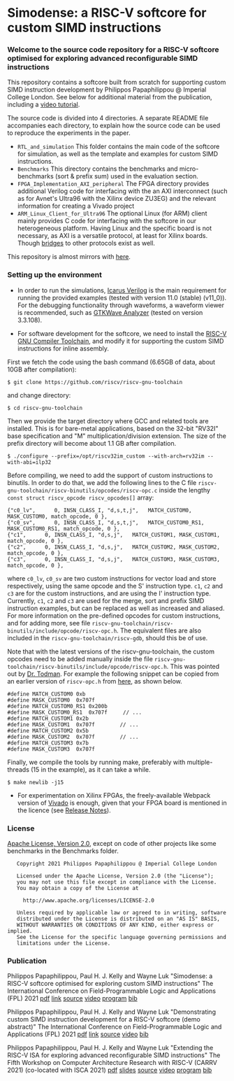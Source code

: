 # Simodense: a RISC-V softcore for custom SIMD instructions

### Welcome to the source code repository for a RISC-V softcore optimised for exploring advanced reconfigurable SIMD instructions

This repository contains a softcore built from scratch for supporting custom SIMD instruction development by Philippos Papaphilippou @ Imperial College London. See below for additional material from the publication, including a [video tutorial](https://youtu.be/gdD6353bzzo).

The source code is divided into 4 directories. A separate README file accompanies each directory, to explain how the source code can be used to reproduce the experiments in the paper.

- ``RTL_and_simulation`` This folder contains the main code of the softcore for simulation, as well as the template and examples for custom SIMD instructions. 
- ``Benchmarks`` This directory contains the benchmarks and micro-benchmarks (sort & prefix sum) used in the evaluation section.
- ``FPGA_Implementation_AXI_peripheral`` The FPGA directory provides additional Verilog code for interfacing with the an AXI interconnect (such as for Avnet's Ultra96 with the Xilinx device ZU3EG) and the relevant information for creating a Vivado project
- ``ARM_Linux_Client_for_Ultra96`` The optional Linux (for ARM) client mainly provides C code for interfacing with the softcore in our heterogeneous platform. Having Linux and the specific board is not necessary, as AXI is a versatile protocol, at least for Xilinx boards. Though [bridges](https://github.com/ZipCPU/wb2axip) to other protocols exist as well. 

This repository is almost mirrors with [here](http://philippos.info/simdsoftcore/).

### Setting up the environment 

- In order to run the simulations, [Icarus Verilog](http://iverilog.icarus.com/) is the main requirement for running the provided examples (tested with version 11.0 (stable) (v11_0)). For the debugging functionality through waveforms, a waveform viewer is recommended, such as [GTKWave Analyzer](http://gtkwave.sourceforge.net/) (tested on version 3.3.108).

- For software development for the softcore, we need to install the [RISC-V GNU Compiler Toolchain](https://github.com/riscv/riscv-gnu-toolchain), and modify it for supporting the custom SIMD instructions for inline assembly.

First we fetch the code using the bash command (6.65GB of data, about 10GB after compilation):

    $ git clone https://github.com/riscv/riscv-gnu-toolchain

and change directory:

    $ cd riscv-gnu-toolchain
    
Then we provide the target directory where GCC and related tools are installed. This is for bare-metal applications, based on the 32-bit "RV32I" base specification and "M" multiplication/division extension. The size of the prefix directory will become about 1.1 GB after compilation.

    $ ./configure --prefix=/opt/riscv32im_custom --with-arch=rv32im --with-abi=ilp32    

Before compiling, we need to add the support of custom instructions to binutils. In order to do that, we add the following lines to the C file `riscv-gnu-toolchain/riscv-binutils/opcodes/riscv-opc.c` inside the lengthy `const struct riscv_opcode riscv_opcodes[]` array:

	{"c0_lv",      0, INSN_CLASS_I, "d,s,t,j",   MATCH_CUSTOM0, MASK_CUSTOM0, match_opcode, 0 },
	{"c0_sv",      0, INSN_CLASS_I, "d,s,t,j",   MATCH_CUSTOM0_RS1, MASK_CUSTOM0_RS1, match_opcode, 0 },
	{"c1",      0, INSN_CLASS_I, "d,s,j",   MATCH_CUSTOM1, MASK_CUSTOM1, match_opcode, 0 },
	{"c2",      0, INSN_CLASS_I, "d,s,j",   MATCH_CUSTOM2, MASK_CUSTOM2, match_opcode, 0 },
	{"c3",      0, INSN_CLASS_I, "d,s,j",   MATCH_CUSTOM3, MASK_CUSTOM3, match_opcode, 0 },

where ``c0_lv``, ``c0_sv`` are two custom instructions for vector load and store respectively, using the same opcode and the S' instruction type. `c1`, `c2` and `c3` are for the custom instructions, and are using the I' instruction type. Currently, `c1`, `c2` and `c3` are used for the merge, sort and prefix SIMD instruction examples, but can be replaced as well as increased and aliased. For more information on the pre-defined opcodes for custom instructions, and for adding more, see file `riscv-gnu-toolchain/riscv-binutils/include/opcode/riscv-opc.h`. The equivalent files are also included in the `riscv-gnu-toolchain/riscv-gdb`, should this be of use.

Note that with the latest versions of the riscv-gnu-toolchain, the custom opcodes need to be added manually inside the file `riscv-gnu-toolchain/riscv-binutils/include/opcode/riscv-opc.h`. This was pointed out by [Dr. Todman](http://www.doc.ic.ac.uk/~tjt97/). For example the following snippet can be copied from an earlier version of `riscv-opc.h` from [here](https://github.com/riscv-collab/riscv-binutils-gdb/blob/rvv-1.0.x/include/opcode/riscv-opc.h), as shown below.

	#define MATCH_CUSTOM0 0xb
	#define MASK_CUSTOM0  0x707f
	#define MATCH_CUSTOM0_RS1 0x200b
	#define MASK_CUSTOM0_RS1  0x707f	 // ...
	#define MATCH_CUSTOM1 0x2b
	#define MASK_CUSTOM1  0x707f		// ...
	#define MATCH_CUSTOM2 0x5b
	#define MASK_CUSTOM2  0x707f		// ...
	#define MATCH_CUSTOM3 0x7b
	#define MASK_CUSTOM3  0x707f

Finally, we compile the tools by running make, preferably with multiple-threads (15 in the example), as it can take a while.

	$ make newlib -j15

- For experimentation on Xilinx FPGAs, the freely-available Webpack version of [Vivado](https://www.xilinx.com/support/download.html) is enough, given that your FPGA board is mentioned in the licence (see [Release Notes](https://www.xilinx.com/support/documentation/sw_manuals/xilinx2020_1/ug973-vivado-release-notes-install-license.pdf)).

### License

[Apache License, Version 2.0](https://opensource.org/licenses/Apache-2.0), except on code of other projects like some benchmarks in the Benchmarks folder.
```
   Copyright 2021 Philippos Papaphilippou @ Imperial College London

   Licensed under the Apache License, Version 2.0 (the "License");
   you may not use this file except in compliance with the License.
   You may obtain a copy of the License at

     http://www.apache.org/licenses/LICENSE-2.0

   Unless required by applicable law or agreed to in writing, software
   distributed under the License is distributed on an "AS IS" BASIS,
   WITHOUT WARRANTIES OR CONDITIONS OF ANY KIND, either express or implied.
   See the License for the specific language governing permissions and
   limitations under the License.
```
   
### Publication

Philippos Papaphilippou, Paul H. J. Kelly and Wayne Luk "Simodense: a RISC-V softcore optimised for exploring custom SIMD instructions" The International Conference on Field-Programmable Logic and Applications (FPL) 2021 [pdf](http://philippos.info/papers/fpl21simodense.pdf) [link](https://ieeexplore.ieee.org/document/9556386/) [source](http://philippos.info/simodense/) [video](https://youtu.be/hYdqvmoQx3E) [program](https://cfaed.tu-dresden.de/fpl2021/program) [bib](http://philippos.info/papers/simodense.bib)

Philippos Papaphilippou, Paul H. J. Kelly and Wayne Luk "Demonstrating custom SIMD instruction development for a RISC-V softcore (demo abstract)" The International Conference on Field-Programmable Logic and Applications (FPL) 2021 [pdf](http://philippos.info/papers/fpl21simdemo.pdf) [link](https://ieeexplore.ieee.org/document/9556425) [source](https://github.com/pphilippos/simodense) [video](https://youtu.be/gdD6353bzzo) [bib](http://philippos.info/papers/simdemo.bib)

Philippos Papaphilippou, Paul H. J. Kelly and Wayne Luk "Extending the RISC-V ISA for exploring advanced reconfigurable SIMD instructions" The Fifth Workshop on Computer Architecture Research with RISC-V (CARRV 2021) (co-located with ISCA 2021) [pdf](https://carrv.github.io/2021/papers/CARRV2021_paper_86_Papaphilippou.pdf) [slides](https://carrv.github.io/2021/slides/CARRV2021_slides_86_Papaphilippou.pdf) [source](http://philippos.info/simdsoftcore/) [video](https://carrv.github.io/2021/videos/CARRV2021_full_86_Papaphilippou.html) [program](https://carrv.github.io/2021) [bib](http://philippos.info/papers/simdcarrv.bib)   
